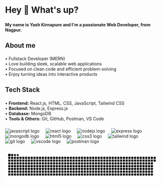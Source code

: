 <h1 align="left">Hey 👋 What's up?</h1>

###

<h4 align="left">My name is Yash Kirnapure and I'm a passionate Web Developer, from Nagpur.</h4>

###

<h2 align="left">About me</h2>

###

<p align="left">
  • Fullstack Developer (MERN)<br>
  • Love building sleek, scalable web applications<br>
  • Focused on clean code and efficient problem-solving<br>
  • Enjoy turning ideas into interactive products
</p>

###

<h2 align="left">Tech Stack</h2>

###

<p align="left">
  • <b>Frontend:</b> React.js, HTML, CSS, JavaScript, Tailwind CSS<br>
  • <b>Backend:</b> Node.js, Express.js<br>
  • <b>Database:</b> MongoDB<br>
  • <b>Tools & Others:</b> Git, GitHub, Postman, VS Code
</p>

###

<div align="left">
  <img src="https://cdn.jsdelivr.net/gh/devicons/devicon/icons/javascript/javascript-original.svg" height="40" alt="javascript logo" />
  <img width="12" />
  <img src="https://cdn.jsdelivr.net/gh/devicons/devicon/icons/react/react-original.svg" height="40" alt="react logo" />
  <img width="12" />
  <img src="https://cdn.jsdelivr.net/gh/devicons/devicon/icons/nodejs/nodejs-original.svg" height="40" alt="nodejs logo" />
  <img width="12" />
  <img src="https://cdn.jsdelivr.net/gh/devicons/devicon/icons/express/express-original.svg" height="40" alt="express logo" />
  <img width="12" />
  <img src="https://cdn.jsdelivr.net/gh/devicons/devicon/icons/mongodb/mongodb-original.svg" height="40" alt="mongodb logo" />
  <img width="12" />
  <img src="https://cdn.jsdelivr.net/gh/devicons/devicon/icons/html5/html5-original.svg" height="40" alt="html5 logo" />
  <img width="12" />
  <img src="https://cdn.jsdelivr.net/gh/devicons/devicon/icons/css3/css3-original.svg" height="40" alt="css3 logo" />
  <img width="12" />
  <img src="https://cdn.jsdelivr.net/gh/devicons/devicon/icons/tailwindcss/tailwindcss-original.svg" height="40" alt="tailwind logo" />
  <img width="12" />
  <img src="https://cdn.jsdelivr.net/gh/devicons/devicon/icons/git/git-original.svg" height="40" alt="git logo" />
  <img width="12" />
  <img src="https://cdn.jsdelivr.net/gh/devicons/devicon/icons/vscode/vscode-original.svg" height="40" alt="vscode logo" />
  <img width="12" />
  <img src="https://cdn.jsdelivr.net/gh/devicons/devicon/icons/postman/postman-original.svg" height="40" alt="postman logo" />
</div>

###

<img src="https://raw.githubusercontent.com/YashMKirnapure/YashMKirnapure/output/snake.svg" alt="Snake animation" />

###
